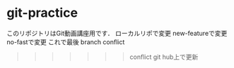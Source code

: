 # git-practice
このリポジトリはGit動画講座用です．
ローカルリポで変更
new-featureで変更
no-fastで変更 これで最後
branch conflict
>>>>>>> conflict
git hub上で更新

